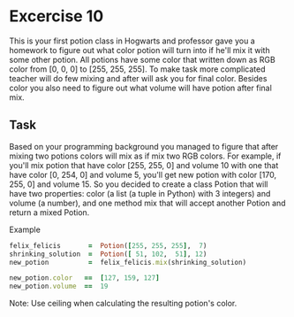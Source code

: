 # Excercise 10

This is your first potion class in Hogwarts and professor gave you a homework to figure out what color potion will turn into if he'll mix it with some other potion. All potions have some color that written down as RGB color from [0, 0, 0] to [255, 255, 255]. To make task more complicated teacher will do few mixing and after will ask you for final color. Besides color you also need to figure out what volume will have potion after final mix.

## Task
Based on your programming background you managed to figure that after mixing two potions colors will mix as if mix two RGB colors. For example, if you'll mix potion that have color [255, 255, 0] and volume 10 with one that have color [0, 254, 0] and volume 5, you'll get new potion with color [170, 255, 0] and volume 15. So you decided to create a class Potion that will have two properties: color (a list (a tuple in Python) with 3 integers) and volume (a number), and one method mix that will accept another Potion and return a mixed Potion.

Example
```ruby
felix_felicis       =  Potion([255, 255, 255],  7)
shrinking_solution  =  Potion([ 51, 102,  51], 12)
new_potion          =  felix_felicis.mix(shrinking_solution)

new_potion.color   ==  [127, 159, 127]
new_potion.volume  ==  19
```

Note: Use ceiling when calculating the resulting potion's color.